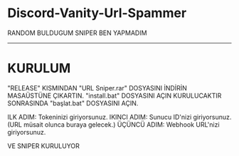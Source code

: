 # Discord-Vanity-Url-Spammer
RANDOM BULDUGUM SNIPER BEN YAPMADIM

-------------------------------------
# KURULUM

"RELEASE" KISMINDAN "URL Sniper.rar" DOSYASINI İNDİRİN MASAÜSTÜNE ÇIKARTIN.
"install.bat" DOSYASINI AÇIN KURULUCAKTIR SONRASINDA "başlat.bat" DOSYASINI AÇIN.

ILK ADIM: Tokeninizi giriyorsunuz.
IKINCI ADIM: Sunucu ID'nizi giriyorsunuz. (URL müsait olunca buraya gelecek.)
ÜÇÜNCÜ ADIM: Webhook URL'nizi giriyorsunuz. 

VE SNIPER KURULUYOR
